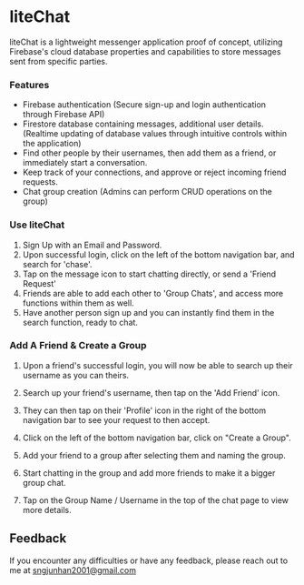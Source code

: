 # liteChat

 
 liteChat is a lightweight messenger application proof of concept, utilizing Firebase's cloud database properties and capabilities to store messages sent from specific parties.

 

### Features
- Firebase authentication (Secure sign-up and login authentication through Firebase API)
- Firestore database containing messages, additional user details. (Realtime updating of database values through intuitive controls within the application)
- Find other people by their usernames, then add them as a friend, or immediately start a conversation.
- Keep track of your connections, and approve or reject incoming friend requests.
- Chat group creation (Admins can perform CRUD operations on the group)


### Use liteChat

1. Sign Up with an Email and Password.
1. Upon successful login, click on the left of the bottom navigation bar, and search for 'chase'.
2. Tap on the message icon to start chatting directly, or send a 'Friend Request'
3. Friends are able to add each other to 'Group Chats', and access more functions within them as well.
4. Have another person sign up and you can instantly find them in the search function, ready to chat.


### Add A Friend & Create a Group
1. Upon a friend's successful login, you will now be able to search up their username as you can theirs.
2. Search up your friend's username, then tap on the 'Add Friend' icon.

3. They can then tap on their 'Profile' icon in the right of the bottom navigation bar to see your request to then accept.
4. Click on the left of the bottom navigation bar, click on "Create a Group".
5. Add your friend to a group after selecting them and naming the group.

6. Start chatting in the group and add more friends to make it a bigger group chat.

7. Tap on the Group Name / Username in the top of the chat page to view more details.
## Feedback

If you encounter any difficulties or have any feedback, please reach out to me at sngjunhan2001@gmail.com

